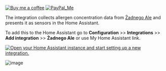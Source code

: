 [![Buy me a coffee][buy-me-a-coffee-shield]][buy-me-a-coffee]  [![PayPal_Me][paypal-me-shield]][paypal-me]


The integration collects allergen concentration data from [Żadnego Ale](http://zadnegoale.pl) and presents it as sensors in the Home Assistant.

To add this to the Home Assistant go to **Configuration** >> **Integrations** >> **Add integration** >> **Żadnego Ale** or use My Home Assistant link.

[![Open your Home Assistant instance and start setting up a new integration.](https://my.home-assistant.io/badges/config_flow_start.svg)](https://my.home-assistant.io/redirect/config_flow_start/?domain=zadnego_ale)

![image](https://user-images.githubusercontent.com/478555/112283296-4a9a5000-8c88-11eb-9c9e-0e8b5982e389.png)

[buy-me-a-coffee-shield]: https://img.shields.io/static/v1.svg?label=%20&message=Buy%20me%20a%20coffee&color=6f4e37&logo=buy%20me%20a%20coffee&logoColor=white
[buy-me-a-coffee]: https://www.buymeacoffee.com/QnLdxeaqO
[paypal-me-shield]: https://img.shields.io/static/v1.svg?label=%20&message=PayPal.Me&logo=paypal
[paypal-me]: https://www.paypal.me/bieniu79
